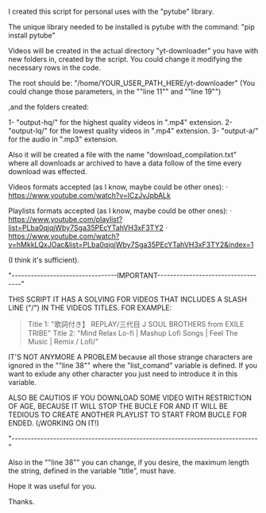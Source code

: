 I created this script for personal uses with the "pytube" library.

The unique library needed to be installed is pytube with the command:
"pip install pytube"

Videos will be created in the actual directory "yt-downloader" you have with 
new folders in, created by the script. You could change it modifying the 
necessary rows in the code.

The root should be:
"/home/YOUR_USER_PATH_HERE/yt-downloader"
(You could change those parameters, in the ""line 11"" and ""line 19"")

,and the folders created:

1- "output-hq/" for the highest quality videos in ".mp4" extension.
2- "output-lq/" for the lowest quality videos in ".mp4" extension.
3- "output-a/" for the audio in ".mp3" extension.

Also it will be created a file with the name "download_compilation.txt" where
all downloads ar archived to have a data follow of the time every download
was effected. 

Videos formats accepted (as I know, maybe could be other ones):
· https://www.youtube.com/watch?v=ICzJvJpbALk

Playlists formats accepted (as I know, maybe could be other ones):
· https://www.youtube.com/playlist?list=PLba0qjqjWby7Sga35PEcYTahVH3xF3TY2
· https://www.youtube.com/watch?v=hMkkLQxJOac&list=PLba0qjqjWby7Sga35PEcYTahVH3xF3TY2&index=1

(I think it's sufficient).


"---------------------------------IMPORTANT-----------------------------------"

THIS SCRIPT IT HAS  A SOLVING FOR VIDEOS THAT INCLUDES A
SLASH LINE ("/") IN THE VIDEOS TITLES. FOR EXAMPLE:

>Title 1: "歌詞付き】 REPLAY/三代目 J SOUL BROTHERS from EXILE TRIBE"
>Title 2: "Mind Relax Lo-fi | Mashup Lofi Songs | Feel The Music | Remix / Lofi/"

IT'S NOT ANYMORE A PROBLEM because all those strange characters are ignored
in the ""line 38"" where the "list_comand" variable is defined. 
If you want to exlude any other character you just need to introduce it in this 
variable.

ALSO BE CAUTIOS IF YOU DOWNLOAD SOME VIDEO WITH RESTRICTION OF AGE, BECAUSE
IT WILL STOP THE BUCLE FOR AND IT WILL BE TEDIOUS TO CREATE ANOTHER PLAYLIST
TO START FROM BUCLE FOR ENDED. (¡WORKING ON IT!)

"-----------------------------------------------------------------------------"

Also in the ""line 38"" you can change, if you desire, the maximum length
the string, defined in the variable "title", must have.

Hope it was useful for you.

Thanks.